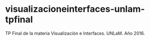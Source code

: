 # visualizacioneinterfaces-unlam-tpfinal
TP Final de la materia Visualización e Interfaces. UNLaM. Año 2016.
